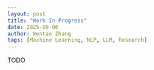 ```yaml
---
layout: post
title: "Work In Progress"
date: 2025-09-06
author: Wentao Zhang
tags: [Machine Learning, NLP, LLM, Research]
---
```


TODO